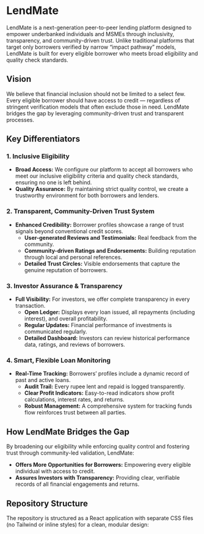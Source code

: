 # LendMate

LendMate is a next-generation peer-to-peer lending platform designed to empower underbanked individuals and MSMEs through inclusivity, transparency, and community-driven trust. Unlike traditional platforms that target only borrowers verified by narrow “impact pathway” models, LendMate is built for every eligible borrower who meets broad eligibility and quality check standards.

## Vision

We believe that financial inclusion should not be limited to a select few. Every eligible borrower should have access to credit — regardless of stringent verification models that often exclude those in need. LendMate bridges the gap by leveraging community-driven trust and transparent processes.

## Key Differentiators

### 1. Inclusive Eligibility
- **Broad Access:** We configure our platform to accept all borrowers who meet our inclusive eligibility criteria and quality check standards, ensuring no one is left behind.
- **Quality Assurance:** By maintaining strict quality control, we create a trustworthy environment for both borrowers and lenders.

### 2. Transparent, Community-Driven Trust System
- **Enhanced Credibility:** Borrower profiles showcase a range of trust signals beyond conventional credit scores.
  - **User-generated Reviews and Testimonials:** Real feedback from the community.
  - **Community-driven Ratings and Endorsements:** Building reputation through local and personal references.
  - **Detailed Trust Circles:** Visible endorsements that capture the genuine reputation of borrowers.

### 3. Investor Assurance & Transparency
- **Full Visibility:** For investors, we offer complete transparency in every transaction.
  - **Open Ledger:** Displays every loan issued, all repayments (including interest), and overall profitability.
  - **Regular Updates:** Financial performance of investments is communicated regularly.
  - **Detailed Dashboard:** Investors can review historical performance data, ratings, and reviews of borrowers.

### 4. Smart, Flexible Loan Monitoring
- **Real-Time Tracking:** Borrowers’ profiles include a dynamic record of past and active loans.
  - **Audit Trail:** Every rupee lent and repaid is logged transparently.
  - **Clear Profit Indicators:** Easy-to-read indicators show profit calculations, interest rates, and returns.
  - **Robust Management:** A comprehensive system for tracking funds flow reinforces trust between all parties.

## How LendMate Bridges the Gap

By broadening our eligibility while enforcing quality control and fostering trust through community-led validation, LendMate:
- **Offers More Opportunities for Borrowers:** Empowering every eligible individual with access to credit.
- **Assures Investors with Transparency:** Providing clear, verifiable records of all financial engagements and returns.

## Repository Structure

The repository is structured as a React application with separate CSS files (no Tailwind or inline styles) for a clean, modular design:

